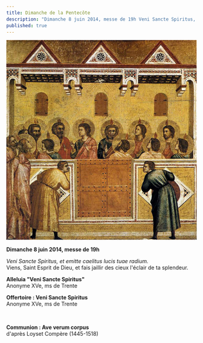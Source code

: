 ```yaml
---
title: Dimanche de la Pentecôte
description: "Dimanche 8 juin 2014, messe de 19h Veni Sancte Spiritus, et emitte caelitus lucis tuae radium. Viens, Saint Esprit de Dieu, et fais jaillir des cieux l'éclair de ta splendeur. Alleluia &quot;Veni Sancte Spiritus&quot; Anonyme XVe, ms de Trente Offertoire : Veni..."
published: true
---
```


![](/images/2014-06-08-pentecote-v.jpg)

**Dimanche 8 juin 2014, messe de 19h**

*Veni Sancte Spiritus, et emitte caelitus lucis tuae radium.*  
Viens, Saint Esprit de Dieu, et fais jaillir des cieux l'éclair de ta splendeur.

**Alleluia "Veni Sancte Spiritus"**  
Anonyme XVe, ms de Trente

**Offertoire : Veni Sancte Spiritus**  
Anonyme XVe, ms de Trente

&nbsp;

**Communion : Ave verum corpus**  
d'après Loyset Compère (1445-1518)